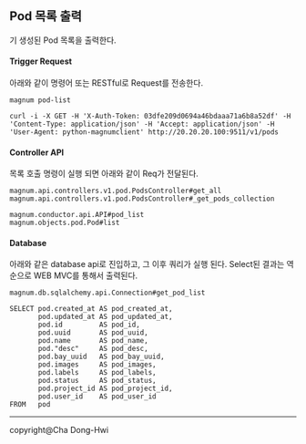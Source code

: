 Pod 목록 출력 
-------------

기 생성된 Pod 목록을 출력한다. 

####  **Trigger Request**
아래와 같이 명령어 또는 RESTful로 Request를 전송한다.
```
magnum pod-list
```
```
curl -i -X GET -H 'X-Auth-Token: 03dfe209d0694a46bdaaa71a6b8a52df' -H 'Content-Type: application/json' -H 'Accept: application/json' -H 'User-Agent: python-magnumclient' http://20.20.20.100:9511/v1/pods
```
#### **Controller API**
목록 호출 명령이 실행 되면 아래와 같이 Req가 전달된다.  
```
magnum.api.controllers.v1.pod.PodsController#get_all
magnum.api.controllers.v1.pod.PodsController#_get_pods_collection

magnum.conductor.api.API#pod_list
magnum.objects.pod.Pod#list

```
#### <i class="icon-pencil"></i> **Database**  
아래와 같은 database api로 진입하고, 그 이후 쿼리가 실행 된다. Select된 결과는 역순으로 WEB MVC를 통해서 출력된다. 
```
magnum.db.sqlalchemy.api.Connection#get_pod_list
```
```
SELECT pod.created_at AS pod_created_at, 
       pod.updated_at AS pod_updated_at, 
       pod.id         AS pod_id, 
       pod.uuid       AS pod_uuid, 
       pod.name       AS pod_name, 
       pod."desc"     AS pod_desc, 
       pod.bay_uuid   AS pod_bay_uuid, 
       pod.images     AS pod_images, 
       pod.labels     AS pod_labels, 
       pod.status     AS pod_status, 
       pod.project_id AS pod_project_id, 
       pod.user_id    AS pod_user_id 
FROM   pod 
```

-------------
copyright@Cha Dong-Hwi
